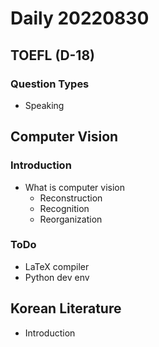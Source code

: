Daily 20220830
===

## TOEFL (D-18)
### Question Types
- Speaking

## Computer Vision
### Introduction
- What is computer vision
  - Reconstruction
  - Recognition
  - Reorganization
### ToDo
  - LaTeX compiler
  - Python dev env

## Korean Literature
- Introduction